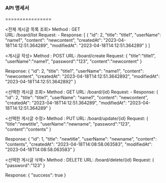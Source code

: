 ### API 명세서
================

<전체 게시글 목록 조회>
Method : GET  
URL: /board/list
Request: -
Response:
[
    {
        "id": 2,
        "title": "title1",
        "userName": "name1",
        "content": "newcontent",
        "createdAt": "2023-04-18T14:12:51.364289",
        "modifiedAt": "2023-04-18T14:12:51.364289"
    }
]

<게시글 작성>
Method : POST
URL: /board/create
Request:
{
    "title":"title1",
    "userName":"name1",
    "password":"123",
    "content":"newcontent"
}

Response:
{
    "id": 2,
    "title": "title1",
    "userName": "name1",
    "content": "newcontent",
    "createdAt": "2023-04-18T14:12:51.3642892",
    "modifiedAt": "2023-04-18T14:12:51.3642892"
}


<선택한 게시글 조회>
Method : GET
URL: /board/{id}
Request: - 
Response:
{
    "id": 2,
    "title": "title1",
    "userName": "name1",
    "content": "newcontent",
    "createdAt": "2023-04-18T14:12:51.364289",
    "modifiedAt": "2023-04-18T14:12:51.364289"
}


<선택한 게시글 수정>
Method : PUT
URL: /board/update/{id}
Request:
{
    "title":"newtitle",
    "userName":"newname",
    "password":"123",
    "content":"contents"
}

Response:
{
    "id": 1,
    "title": "newtitle",
    "userName": "newname",
    "content": "contents",
    "createdAt": "2023-04-18T14:08:58.063583",
    "modifiedAt": "2023-04-18T14:08:58.063583"
}

<선택한 게시글 삭제>
Method : DELETE
URL: /board/delete/{id}
Request:
{
    "password":"123"
}

Response:
{
    "success": true
}


